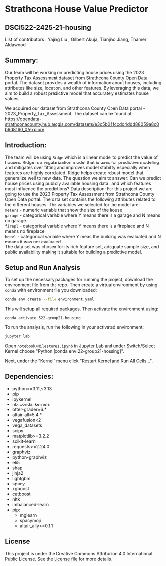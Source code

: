 # Strathcona House Value Predictor
## DSCI522-2425-21-housing

List of contributors : Yajing Liu , Gilbert Akuja, Tianjiao Jiang, Thamer Aldawood 

## Summary: 

Our team will be working on predicting house prices using the 2023 Property Tax Assessment dataset from Strathcona County Open Data portal. The dataset provides a wealth of information about houses, including attributes like size, location, and other features. By leveraging this data, we aim to build a robust predictive model that accurately estimates house values.

We acquired our dataset from Strathcona County Open Data portal - 2023_Property_Tax_Assessment. The dataset can be found at 
https://opendata-strathconacounty.hub.arcgis.com/datasets/e3c5b04fccdc4ddd88059a8c0b6d8160_0/explore

## Introduction:

The team will be using `Ridge` which is a linear model to predict the value of houses. Ridge is a regularization model that is used for predictive modeling and mitigates over fitting and improves model stability especially when features are highly correlated. Ridge helps create robust model that generalize well to new data.
The question we aim to answer: Can we predict house prices using publicly available housing data , and which features most influence the predictions?
Data description: For this project we are going to use the  2023 Property Tax Assessment from Strathcona County Open Data portal. The data set contains the following attributes related to the different houses. The variables we selected for the model are: <br>
                `meters` - numeric variable that show the size of the house <br>
                `garage` - categorical variable where Y means there is a garage and N means no garage. <br>
                `firepl` - categorical variable where Y means there is a fireplace and N means no fireplace<br>
                `bdevl` - categorical variable where Y meas the building was evaluated and N means it was not evaluated<br>
The data set was chosen for its rich feature set, adequate sample size, and public availability making it suitable for building a predictive model.

## Setup and Run Analysis
To set up the necessary packages for running the project, download the environment file from the repo. Then create a virtual environment by using `conda` with environment file you downloaded:
```bash
conda env create --file environment.yaml
```
This will setup all required packages.
Then activate the environment using:
```bash
conda activate 522-group21-housing
```
To run the analysis, run the following in your activated environment:
```bash
jupyter lab
```
Open `notebook/Milestone1.ipynb` in Jupyter Lab and under Switch/Select Kernel choose "Python [conda env:22-group21-housing]".

Next, under the "Kernel" menu click "Restart Kernel and Run All Cells...".

## Dependencies:
  - python>=3.11,<3.13
  - pip
  - ipykernel
  - nb_conda_kernels
  - otter-grader=6.*
  - altair-all=5.4.*
  - vegafusion<2
  - vega_datasets
  - scipy
  - matplotlib>=3.2.2
  - scikit-learn
  - requests>=2.24.0
  - graphviz
  - python-graphviz
  - eli5
  - shap
  - jinja2
  - lightgbm
  - spacy
  - xgboost
  - catboost
  - nltk
  - imbalanced-learn
  - pip:
    - mglearn
    - spacymoji
    - altair_ally>=0.1.1

## License
This project is under the Creative Commons Attribution 4.0 International Public License. See the [License file](https://github.com/UBC-MDS/DSCI522-2425-21-housing/blob/main/LICENSE.md) for more details.
 
